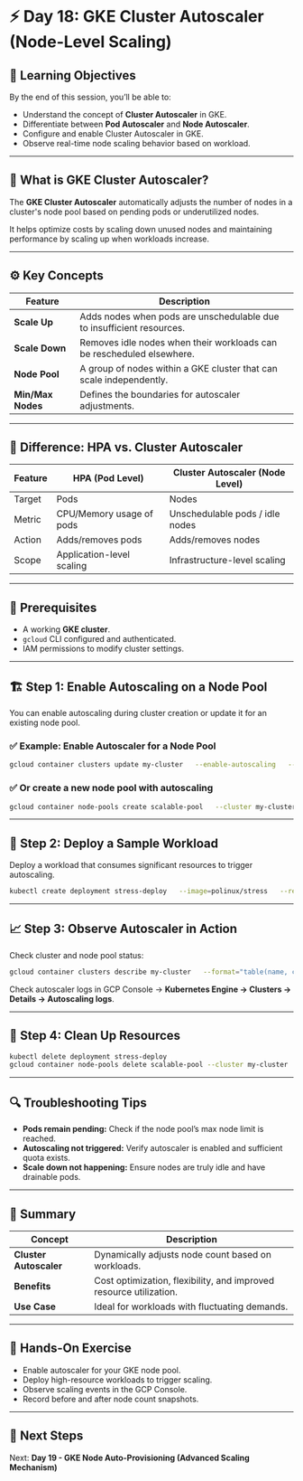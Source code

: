 # ⚡ Day 18: GKE Cluster Autoscaler (Node-Level Scaling)

## 🎯 Learning Objectives
By the end of this session, you’ll be able to:
- Understand the concept of **Cluster Autoscaler** in GKE.
- Differentiate between **Pod Autoscaler** and **Node Autoscaler**.
- Configure and enable Cluster Autoscaler in GKE.
- Observe real-time node scaling behavior based on workload.

---

## 🚀 What is GKE Cluster Autoscaler?
The **GKE Cluster Autoscaler** automatically adjusts the number of nodes in a cluster's node pool based on pending pods or underutilized nodes.

It helps optimize costs by scaling down unused nodes and maintaining performance by scaling up when workloads increase.

---

## ⚙️ Key Concepts

| Feature | Description |
|----------|--------------|
| **Scale Up** | Adds nodes when pods are unschedulable due to insufficient resources. |
| **Scale Down** | Removes idle nodes when their workloads can be rescheduled elsewhere. |
| **Node Pool** | A group of nodes within a GKE cluster that can scale independently. |
| **Min/Max Nodes** | Defines the boundaries for autoscaler adjustments. |

---

## 🧠 Difference: HPA vs. Cluster Autoscaler

| Feature | HPA (Pod Level) | Cluster Autoscaler (Node Level) |
|----------|----------------|----------------------------------|
| Target | Pods | Nodes |
| Metric | CPU/Memory usage of pods | Unschedulable pods / idle nodes |
| Action | Adds/removes pods | Adds/removes nodes |
| Scope | Application-level scaling | Infrastructure-level scaling |

---

## 🧩 Prerequisites
- A working **GKE cluster**.
- `gcloud` CLI configured and authenticated.
- IAM permissions to modify cluster settings.

---

## 🏗️ Step 1: Enable Autoscaling on a Node Pool

You can enable autoscaling during cluster creation or update it for an existing node pool.

### ✅ Example: Enable Autoscaler for a Node Pool

```bash
gcloud container clusters update my-cluster   --enable-autoscaling   --min-nodes 1   --max-nodes 5   --node-pool default-pool
```

### ✅ Or create a new node pool with autoscaling
```bash
gcloud container node-pools create scalable-pool   --cluster my-cluster   --enable-autoscaling   --min-nodes 1   --max-nodes 5   --num-nodes 2
```

---

## 🧪 Step 2: Deploy a Sample Workload

Deploy a workload that consumes significant resources to trigger autoscaling.

```bash
kubectl create deployment stress-deploy   --image=polinux/stress   --replicas=10   -- /bin/sh -c "stress --cpu 2 --io 1 --vm 1 --vm-bytes 128M --timeout 300s"
```

---

## 📈 Step 3: Observe Autoscaler in Action

Check cluster and node pool status:
```bash
gcloud container clusters describe my-cluster   --format="table(name, currentNodeCount, status)"
```

Check autoscaler logs in GCP Console → **Kubernetes Engine → Clusters → Details → Autoscaling logs**.

---

## 🧹 Step 4: Clean Up Resources

```bash
kubectl delete deployment stress-deploy
gcloud container node-pools delete scalable-pool --cluster my-cluster
```

---

## 🔍 Troubleshooting Tips
- **Pods remain pending:** Check if the node pool’s max node limit is reached.
- **Autoscaling not triggered:** Verify autoscaler is enabled and sufficient quota exists.
- **Scale down not happening:** Ensure nodes are truly idle and have drainable pods.

---

## 🧭 Summary

| Concept | Description |
|----------|--------------|
| **Cluster Autoscaler** | Dynamically adjusts node count based on workloads. |
| **Benefits** | Cost optimization, flexibility, and improved resource utilization. |
| **Use Case** | Ideal for workloads with fluctuating demands. |

---

## 🎯 Hands-On Exercise
- Enable autoscaler for your GKE node pool.
- Deploy high-resource workloads to trigger scaling.
- Observe scaling events in the GCP Console.
- Record before and after node count snapshots.

---

## 🏁 Next Steps
Next: **Day 19 - GKE Node Auto-Provisioning (Advanced Scaling Mechanism)**

